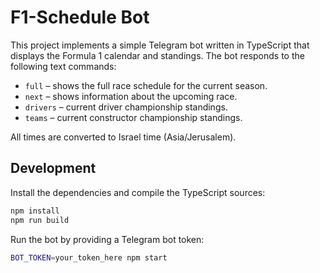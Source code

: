 # F1-Schedule Bot

This project implements a simple Telegram bot written in TypeScript that
displays the Formula 1 calendar and standings. The bot responds to the
following text commands:

* `full` – shows the full race schedule for the current season.
* `next` – shows information about the upcoming race.
* `drivers` – current driver championship standings.
* `teams` – current constructor championship standings.

All times are converted to Israel time (Asia/Jerusalem).

## Development

Install the dependencies and compile the TypeScript sources:

```bash
npm install
npm run build
```

Run the bot by providing a Telegram bot token:

```bash
BOT_TOKEN=your_token_here npm start
```
